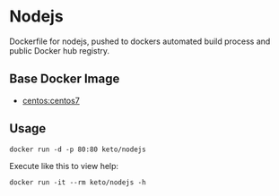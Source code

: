 # Nodejs

Dockerfile for nodejs, pushed to dockers automated build process and public Docker hub registry.


## Base Docker Image

* [centos:centos7](https://registry.hub.docker.com/_/centos/)


## Usage

	docker run -d -p 80:80 keto/nodejs


Execute like this to view help:

	docker run -it --rm keto/nodejs -h


